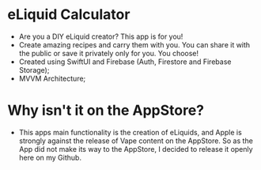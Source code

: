 # eLiquid Calculator

- Are you a DIY eLiquid creator? This app is for you!
- Create amazing recipes and carry them with you. You can share it with the public or save it privately only for you. You choose!
- Created using SwiftUI and Firebase (Auth, Firestore and Firebase Storage);
- MVVM Architecture;

# Why isn't it on the AppStore?

- This apps main functionality is the creation of eLiquids, and Apple is strongly against the release of Vape content on the AppStore. So as the App did not make its way to the AppStore, I decided to release it openly here on my Github.
